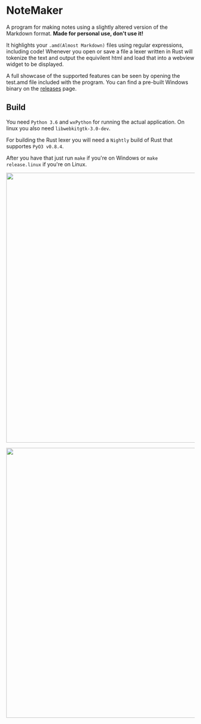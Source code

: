 # NoteMaker
A program for making notes using a slightly altered version of the Markdown format. **Made for personal use, don't use it!**

It highlights your `.amd(Almost Markdown)` files using regular expressions, including code! Whenever you open or save a file a lexer written in Rust will tokenize the text and output the equivilent html and load that into a webview widget to be displayed.

A full showcase of the supported features can be seen by opening the test.amd file included with the program.
You can find a pre-built Windows binary on the [releases](https://github.com/AndrewGrim/NoteMaker/releases) page.

## Build
You need `Python 3.6` and `wxPython` for running the actual application. On linux you also need `libwebkitgtk-3.0-dev`.

For building the Rust lexer you will need a `Nightly` build of Rust that supportes `PyO3 v0.8.4`.

After you have that just run `make` if you're on Windows or `make release.linux` if you're on Linux.

<p align=center>
    <img src="images/screenshot.png" width=720>
</p>
<p align=center>
    <img src="images/screenshot_code.png" width=720>
</p>

